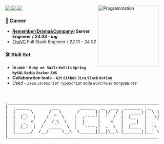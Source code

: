 <img align="right" src="https://github.com/hoonloper/hoonloper/assets/78959175/3ffd7f10-01a5-447c-9aae-41dcdafab0f7" alt="Programmation" width="200" />

<div>
<a href="https://github.com/anuraghazra/github-readme-stats">
  <img align="center" src="https://komarev.com/ghpvc/?username=yonghoon-jung&color=blueviolet&" />
</a>
  
<a href="https://blog.naver.com/electron98">
  <img align="center" src="https://img.shields.io/badge/Tech Blog-03C75A?logo=Naver&logoColor=white" />
</a>

<a href="https://www.linkedin.com/in/%EC%9A%A9%ED%9B%88-%EC%A0%95-b8a538246/">
  <img align="center" src="https://img.shields.io/badge/Linked In-0A66C2?logo=LinkedIn&logoColor=white" />
</a>
</div>


### 💼 Career
- **[Remember(Drama&Company)](https://rememberapp.co.kr/home#/) Server Engineer / _24.03 - ing_**
- [TheVC](https://thevc.kr/) Full Stack Engineer / _22.10 - 24.02_

### 🛠️ Skill Set
- **In use** - **`Ruby on Rails` `Kotlin` `Spring` `MySQL` `Redis` `Docker` `AWS`**
- **Collaboration tools - `Git` `Github` `Jira` `Slack` `Notion`**
- _Used - `Java` `JavaScript` `TypeScript` `Node` `Nuxt(Vue)` `MongoDB` `GCP`_


<br>
<pre>
._______________________________________________________________________________.
|  .______        ___        ______  __  ___  _______ .__   __.  _______        |
|  |   _  \      /   \      /      ||  |/  / |   ____||  \ |  | |       \       |
|  |  |_)  |    /  ^  \    |  ,----'|  '  /  |  |__   |   \|  | |  .--.  |      |
|  |   _  <    /  /_\  \   |  |     |    <   |   __|  |  . `  | |  |  |  |      |
|  |  |_)  |  /  _____  \  |  `----.|  .  \  |  |____ |  |\   | |  '--'  | __   |
|  |______/  /__/     \__\  \______||__|\__\ |_______||__| \__| |_______/ (__)  |
|_______________________________________________________________________________|

</pre>



<!--
 ____                         __                            __     
/\  _`\                      /\ \                          /\ \    
\ \ \L\ \     __       ___   \ \ \/'\       __     ___     \_\ \   
 \ \  _ <'  /'__`\    /'___\  \ \ , <     /'__`\ /' _ `\   /'_` \  
  \ \ \L\ \/\ \L\.\_ /\ \__/   \ \ \\`\  /\  __/ /\ \/\ \ /\ \L\ \ 
   \ \____/\ \__/.\_\\ \____\   \ \_\ \_\\ \____\\ \_\ \_\\ \___,_\
    \/___/  \/__/\/_/ \/____/    \/_/\/_/ \/____/ \/_/\/_/ \/__,_ /
-->
